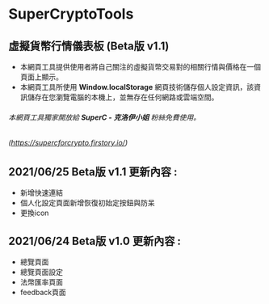 # SuperCryptoTools
## 虛擬貨幣行情儀表板 (Beta版 v1.1)
* 本網頁工具提供使用者將自己關注的虛擬貨幣交易對的相關行情與價格在一個頁面上顯示。
* 本網頁工具所使用 **Window.localStorage** 網頁技術儲存個人設定資訊，該資訊儲存在您瀏覽電腦的本機上，並無存在任何網路或雲端空間。

###### 本網頁工具獨家開放給 **SuperC - 克洛伊小姐** 粉絲免費使用。
###### (https://supercforcrypto.firstory.io/)

## 2021/06/25 Beta版 v1.1 更新內容 : 

* 新增快速連結
* 個人化設定頁面新增恢復初始定按鈕與防呆
* 更換icon


## 2021/06/24 Beta版 v1.0 更新內容 : 

* 總覽頁面
* 總覽頁面設定
* 法幣匯率頁面
* feedback頁面


